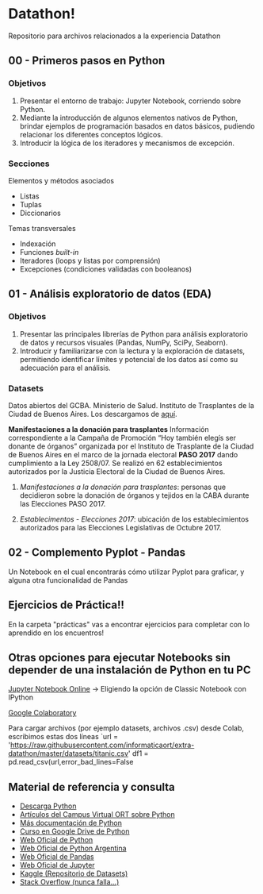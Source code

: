 # Datathon!
Repositorio para archivos relacionados a la experiencia Datathon

## 00 - Primeros pasos en Python

### Objetivos
1. Presentar el entorno de trabajo: Jupyter Notebook, corriendo sobre Python.
2. Mediante la introducción de algunos elementos nativos de Python, brindar ejemplos de programación basados en datos básicos, pudiendo relacionar los diferentes conceptos lógicos. 
3. Introducir la lógica de los iteradores y mecanismos de excepción.

### Secciones
Elementos y métodos asociados 
 * Listas 
 * Tuplas 
 * Diccionarios 
 
Temas transversales
* Indexación
* Funciones *built-in*
* Iteradores (loops y listas por comprensión)
* Excepciones (condiciones validadas con booleanos)


## 01 - Análisis exploratorio de datos (EDA)

### Objetivos
1. Presentar las principales librerías de Python para análisis exploratorio de datos y recursos visuales (Pandas, NumPy, SciPy, Seaborn).
2. Introducir y familiarizarse con la lectura y la exploración de datasets, permitiendo identificar límites y potencial de los datos así como su adecuación para el análisis.

### Datasets
Datos abiertos del GCBA. Ministerio de Salud. Instituto de Trasplantes de la Ciudad de Buenos Aires. Los descargamos de [aquí](https://data.buenosaires.gob.ar/dataset/manifestaciones-a-la-donacion-para-trasplantes).

**Manifestaciones a la donación para trasplantes**
Información correspondiente a la Campaña de Promoción “Hoy también elegís ser donante de órganos” organizada por el Instituto de Trasplante de la Ciudad de Buenos Aires en el marco de la jornada electoral **PASO 2017** dando cumplimiento a la Ley 2508/07. Se realizó en 62 establecimientos autorizados por la Justicia Electoral de la Ciudad de Buenos Aires.

1. *Manifestaciones a la donación para trasplantes*: personas que decidieron sobre la donación de órganos y tejidos en la CABA durante las Elecciones PASO 2017.

2. *Establecimentos - Elecciones 2017*: ubicación de los establecimientos autorizados para las Elecciones Legislativas de Octubre 2017.

## 02 - Complemento Pyplot - Pandas
Un Notebook en el cual encontrarás cómo utilizar Pyplot para graficar, y alguna otra funcionalidad de Pandas

## Ejercicios de Práctica!!
En la carpeta "prácticas" vas a encontrar ejercicios para completar con lo aprendido en los encuentros!

## Otras opciones para ejecutar Notebooks sin depender de una instalación de Python en tu PC 

[Jupyter Notebook Online](https://jupyter.org/try) -> Eligiendo la opción de Classic Notebook con IPython

[Google Colaboratory](https://colab.research.google.com)

Para cargar archivos (por ejemplo datasets, archivos .csv) desde Colab, escribimos estas dos líneas
`url = 'https://raw.githubusercontent.com/informaticaort/extra-datathon/master/datasets/titanic.csv'
df1 = pd.read_csv(url,error_bad_lines=False

## Material de referencia y consulta
* [Descarga Python](https://campus.almagro.ort.edu.ar/musicaydatos/descargar/repositorioarchivo/1081804/)
* [Artículos del Campus Virtual ORT sobre Python](https://campus.almagro.ort.edu.ar/musicaydatos/articulos/1078892/categoria/116651/1)
* [Más documentación de Python](https://campus.almagro.ort.edu.ar/musicaydatos/articulos/1078892/categoria/115929/1)
* [Curso en Google Drive de Python](https://drive.google.com/open?id=1bEgTN_cSBBns8K9kF5v9tmKJhh9D9Ets)
* [Web Oficial de Python](https://www.python.org/)
* [Web Oficial de Python Argentina](https://www.python.org.ar/)
* [Web Oficial de Pandas](https://pandas.pydata.org/)
* [Web Oficial de Jupyter](https://jupyter.org/)
* [Kaggle (Repositorio de Datasets)](https://kaggle.com/)
* [Stack Overflow (nunca falla...)](https://stackoverflow.com/)
